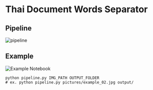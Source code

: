 # Thai Document Words Separator

## Pipeline
![pipeline](https://github.com/Gyoowai/OCR_thaiDocSeperator_2022/blob/master/pictures/pipeline.png)

## Example
![Example Notebook](example.ipynb)
```
python pipeline.py IMG_PATH OUTPUT_FOLDER
# ex. python pipeline.py pictures/example_02.jpg output/
```